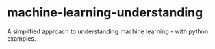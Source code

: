 # machine-learning-understanding
A simplified approach to understanding machine learning - with python examples.
